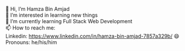   👋 Hi, I’m Hamza Bin Amjad  
  👀 I’m interested in learning new things  
  🌱 I’m currently learning Full Stack Web Development  
  📫 How to reach me:  
  Linkedin: https://www.linkedin.com/in/hamza-bin-amjad-7857a329b/
  😄 Pronouns: he/his/him  
